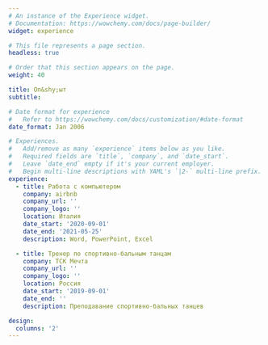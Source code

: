 ```yaml
---
# An instance of the Experience widget.
# Documentation: https://wowchemy.com/docs/page-builder/
widget: experience

# This file represents a page section.
headless: true

# Order that this section appears on the page.
weight: 40

title: Оп&shy;ыт
subtitle:

# Date format for experience
#   Refer to https://wowchemy.com/docs/customization/#date-format
date_format: Jan 2006

# Experiences.
#   Add/remove as many `experience` items below as you like.
#   Required fields are `title`, `company`, and `date_start`.
#   Leave `date_end` empty if it's your current employer.
#   Begin multi-line descriptions with YAML's `|2-` multi-line prefix.
experience:
  - title: Работа с компьютером
    company: airbnb
    company_url: ''
    company_logo: ''
    location: Италия
    date_start: '2020-09-01'
    date_end: '2021-05-25'
    description: Word, PowerPoint, Excel

  - title: Тренер по спортивно-бальным танцам
    company: ТСК Мечта
    company_url: ''
    company_logo: ''
    location: Россия
    date_start: '2019-09-01'
    date_end: ''
    description: Преподавание спортивно-бальных танцев

design:
  columns: '2'
---
```

